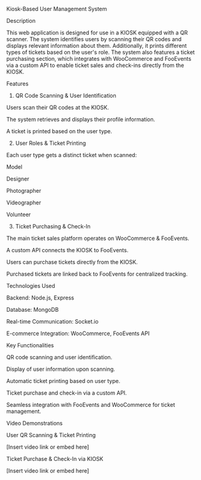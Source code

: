 Kiosk-Based User Management System

Description

This web application is designed for use in a KIOSK equipped with a QR scanner. The system identifies users by scanning their QR codes and displays relevant information about them. Additionally, it prints different types of tickets based on the user's role. The system also features a ticket purchasing section, which integrates with WooCommerce and FooEvents via a custom API to enable ticket sales and check-ins directly from the KIOSK.

Features

1. QR Code Scanning & User Identification

Users scan their QR codes at the KIOSK.

The system retrieves and displays their profile information.

A ticket is printed based on the user type.

2. User Roles & Ticket Printing

Each user type gets a distinct ticket when scanned:

Model

Designer

Photographer

Videographer

Volunteer

3. Ticket Purchasing & Check-In

The main ticket sales platform operates on WooCommerce & FooEvents.

A custom API connects the KIOSK to FooEvents.

Users can purchase tickets directly from the KIOSK.

Purchased tickets are linked back to FooEvents for centralized tracking.

Technologies Used

Backend: Node.js, Express

Database: MongoDB

Real-time Communication: Socket.io

E-commerce Integration: WooCommerce, FooEvents API

Key Functionalities

QR code scanning and user identification.

Display of user information upon scanning.

Automatic ticket printing based on user type.

Ticket purchase and check-in via a custom API.

Seamless integration with FooEvents and WooCommerce for ticket management.

Video Demonstrations

User QR Scanning & Ticket Printing

[Insert video link or embed here]

Ticket Purchase & Check-In via KIOSK

[Insert video link or embed here]
